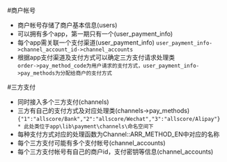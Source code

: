 #商户帐号  
* 商户帐号存储了商户基本信息(users)
* 可以拥有多个app，第一期只有一个(user_payment_info)  
* 每个app需关联一个支付渠道(user_payment_info)
``user_payment_info->channel_account_id->channel_accounts`` 
* 根据app支付渠道及支付方式可以确定三方支付请求处理类   
 ``order->pay_method_code为用户请求的支付方式，user_payment_info->pay_methods为分配给商户的支付方式``


#三方支付
* 同时接入多个三方支付(channels)
* 三方有自己的支付方式及对应处理类(channels->pay_methods)  
``{"1":"allscore/Bank","2":"allscore/Wechat","3":"allscore/Alipay"}``  
 ``* 此处类位于app\lib\payment\channels\命名空间下``  
* 每种支付方式对应的处理函数为Channel::ARR_METHOD_EN中对应的名称
* 每个三方支付可能有多个支付帐号(channel_accounts)
* 每个三方支付帐号有自己的商户id，支付密钥等信息(channel_accounts)